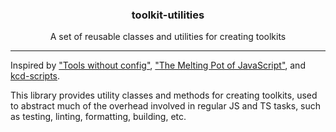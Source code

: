 <h3 align="center">toolkit-utilities</h3>
<p align="center">A set of reusable classes and utilities for creating toolkits</p>

---

Inspired by ["Tools without config"](https://blog.kentcdodds.com/automation-without-config-412ab5e47229), ["The Melting Pot of JavaScript"](https://youtu.be/G39lKaONAlA), and [kcd-scripts](https://github.com/kentcdodds/kcd-scripts).

This library provides utility classes and methods for creating toolkits, used to abstract much of the overhead involved in regular JS and TS tasks, such as testing, linting, formatting, building, etc.
